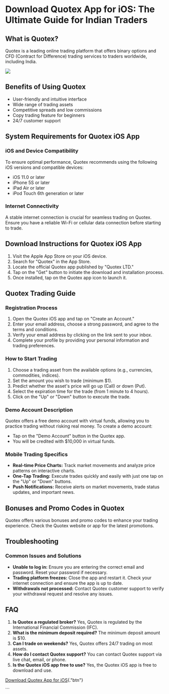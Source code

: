 # Download Quotex App for iOS: The Ultimate Guide for Indian Traders

## What is Quotex?

Quotex is a leading online trading platform that offers binary options
and CFD (Contract for Difference) trading services to traders worldwide,
including India.

[![](https://static.quotex.io/files/5_en/300_250.jpg)](https://traff.sbs/brokerqxsignupf)

## Benefits of Using Quotex

-   User-friendly and intuitive interface
-   Wide range of trading assets
-   Competitive spreads and low commissions
-   Copy trading feature for beginners
-   24/7 customer support

## System Requirements for Quotex iOS App

### iOS and Device Compatibility

To ensure optimal performance, Quotex recommends using the following iOS
versions and compatible devices:

-   iOS 11.0 or later
-   iPhone 5S or later
-   iPad Air or later
-   iPod Touch 6th generation or later

### Internet Connectivity

A stable internet connection is crucial for seamless trading on Quotex.
Ensure you have a reliable Wi-Fi or cellular data connection before
starting to trade.

## Download Instructions for Quotex iOS App

1.  Visit the Apple App Store on your iOS device.
2.  Search for "Quotex" in the App Store.
3.  Locate the official Quotex app published by "Quotex LTD."
4.  Tap on the "Get" button to initiate the download and
    installation process.
5.  Once installed, tap on the Quotex app icon to launch it.

## Quotex Trading Guide

### Registration Process

1.  Open the Quotex iOS app and tap on "Create an Account."
2.  Enter your email address, choose a strong password, and agree to the
    terms and conditions.
3.  Verify your email address by clicking on the link sent to your
    inbox.
4.  Complete your profile by providing your personal information and
    trading preferences.

### How to Start Trading

1.  Choose a trading asset from the available options (e.g., currencies,
    commodities, indices).
2.  Set the amount you wish to trade (minimum \$1).
3.  Predict whether the asset\'s price will go up (Call) or down (Put).
4.  Select the expiration time for the trade (from 1 minute to 4 hours).
5.  Click on the "Up" or "Down" button to execute the trade.

### Demo Account Description

Quotex offers a free demo account with virtual funds, allowing you to
practice trading without risking real money. To create a demo account:

-   Tap on the "Demo Account" button in the Quotex app.
-   You will be credited with \$10,000 in virtual funds.

### Mobile Trading Specifics

-   **Real-time Price Charts:** Track market movements and analyze price
    patterns on interactive charts.
-   **One-Tap Trading:** Execute trades quickly and easily with just one
    tap on the "Up" or "Down" buttons.
-   **Push Notifications:** Receive alerts on market movements, trade
    status updates, and important news.

## Bonuses and Promo Codes in Quotex

Quotex offers various bonuses and promo codes to enhance your trading
experience. Check the Quotex website or app for the latest promotions.

## Troubleshooting

### Common Issues and Solutions

-   **Unable to log in:** Ensure you are entering the correct email and
    password. Reset your password if necessary.
-   **Trading platform freezes:** Close the app and restart it. Check
    your internet connection and ensure the app is up to date.
-   **Withdrawals not processed:** Contact Quotex customer support to
    verify your withdrawal request and resolve any issues.

## FAQ

1.  **Is Quotex a regulated broker?** Yes, Quotex is regulated by the
    International Financial Commission (IFC).
2.  **What is the minimum deposit required?** The minimum deposit amount
    is \$10.
3.  **Can I trade on weekends?** Yes, Quotex offers 24/7 trading on most
    assets.
4.  **How do I contact Quotex support?** You can contact Quotex support
    via live chat, email, or phone.
5.  **Is the Quotex iOS app free to use?** Yes, the Quotex iOS app is
    free to download and use.

[Download Quotex App for
iOS](\%22https://traff.sbs/quotexonelink\%22){."btn"}

\`\`\`

